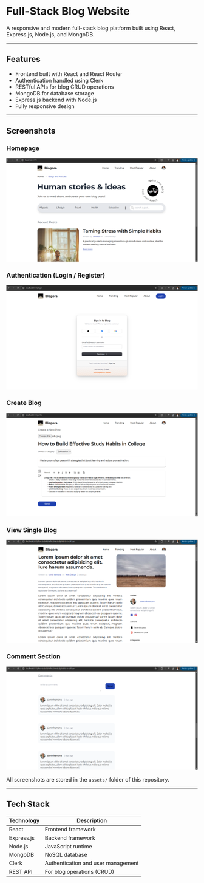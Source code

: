 # Full-Stack Blog Website

A responsive and modern full-stack blog platform built using React, Express.js, Node.js, and MongoDB.

---

## Features

- Frontend built with React and React Router
- Authentication handled using Clerk
- RESTful APIs for blog CRUD operations
- MongoDB for database storage
- Express.js backend with Node.js
- Fully responsive design

---

## Screenshots

### Homepage
![Homepage](assets/home.png)

### Authentication (Login / Register)
![Auth](assets/login.png)

### Create Blog
![Create Blog](assets/write.png)

### View Single Blog
![View Blog](assets/blog-details.png)

### Comment Section
![Comment Section](assets/comment-section.png)

All screenshots are stored in the `assets/` folder of this repository.

---

## Tech Stack

| Technology   | Description                  |
|--------------|------------------------------|
| React        | Frontend framework           |
| Express.js   | Backend framework            |
| Node.js      | JavaScript runtime           |
| MongoDB      | NoSQL database               |
| Clerk        | Authentication and user management |
| REST API     | For blog operations (CRUD)   |

